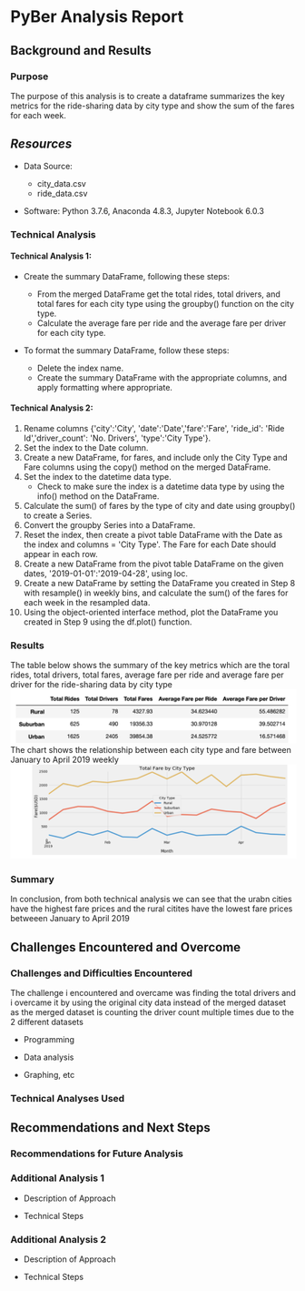 # PyBer Analysis Report

## Background and Results

### Purpose
The purpose of this analysis is to create a dataframe summarizes the key metrics for the ride-sharing data by city type and show the sum of the fares for each week.

## *Resources*

  * Data Source:
     * city_data.csv
     * ride_data.csv
  
  * Software: Python 3.7.6, Anaconda 4.8.3, Jupyter Notebook 6.0.3
  
### Technical Analysis

#### Technical Analysis 1:
* Create the summary DataFrame, following these steps:
  * From the merged DataFrame get the total rides, total drivers, and total fares for each city type using the groupby() function on the city type.
  * Calculate the average fare per ride and the average fare per driver for each city type.

* To format the summary DataFrame, follow these steps:
  * Delete the index name.
  * Create the summary DataFrame with the appropriate columns, and apply formatting where appropriate.
 
#### Technical Analysis 2:
1. Rename columns {'city':'City', 'date':'Date','fare':'Fare', 'ride_id': 'Ride Id','driver_count': 'No. Drivers', 'type':'City Type'}.
2. Set the index to the Date column.
3. Create a new DataFrame, for fares, and include only the City Type and Fare columns using the copy() method on the merged DataFrame.
4. Set the index to the datetime data type.
    * Check to make sure the index is a datetime data type by using the info() method on the DataFrame.
5. Calculate the sum() of fares by the type of city and date using groupby() to create a Series.
6. Convert the groupby Series into a DataFrame.
7. Reset the index, then create a pivot table DataFrame with the Date as the index and columns = 'City Type'. The Fare for each Date should appear in each row.
8. Create a new DataFrame from the pivot table DataFrame on the given dates, '2019-01-01':'2019-04-28', using loc.
9. Create a new DataFrame by setting the DataFrame you created in Step 8 with resample() in weekly bins, and calculate the sum() of the fares for each week in the resampled data.
10. Using the object-oriented interface method, plot the DataFrame you created in Step 9 using the df.plot() function.
### Results

The table below shows the summary of the key metrics which are the toral rides, total drivers, total fares, average fare per ride and average fare per driver for the ride-sharing data by city type 
![Pyber Summary Table](https://github.com/soijebor/PyBer_Analysis/blob/master/Images/pyber_summary_data_df.png)
The chart shows the relationship between each city type and fare between January to April 2019 weekly
![Multiple line chart of the dataframe](https://github.com/soijebor/PyBer_Analysis/blob/master/Images/multiple_line_chart_df.png)

### Summary
In conclusion, from both technical analysis we can see that the urabn cities have the highest fare prices and the rural citites have the lowest fare prices betweeen January to April 2019

## Challenges Encountered and Overcome

### Challenges and Difficulties Encountered
The challenge i encountered and overcame was finding the total drivers and i overcame it by using the original city data instead of the merged dataset as the merged dataset is counting the driver count multiple times due to the 2 different datasets
* Programming

* Data analysis

* Graphing, etc

### Technical Analyses Used

## Recommendations and Next Steps

### Recommendations for Future Analysis

### Additional Analysis 1

* Description of Approach

* Technical Steps

### Additional Analysis 2

* Description of Approach

* Technical Steps
